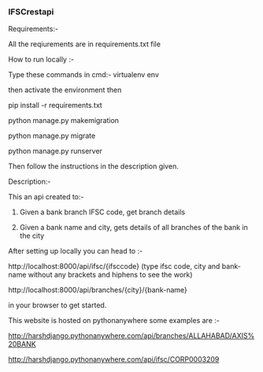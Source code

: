 ### IFSCrestapi

Requirements:-

All the reqiurements are in requirements.txt file

How to run locally :-

Type these commands in cmd:-
virtualenv env

then activate the environment then

pip install -r requirements.txt

python manage.py makemigration

python manage.py migrate

python manage.py runserver

Then follow the instructions in the description given.

Description:-

This an api created to:-

1. Given a bank branch IFSC code, get branch details

2. Given a bank name and city, gets details of all branches of the bank in the city

After setting up locally you can head to :-

http://localhost:8000/api/ifsc/{ifsccode}  (type ifsc code, city and bank-name without any brackets and hiphens to see the work) 

http://localhost:8000/api/branches/{city}/{bank-name}

in your browser to get started.

This website is hosted on pythonanywhere some examples are :-

http://harshdjango.pythonanywhere.com/api/branches/ALLAHABAD/AXIS%20BANK

http://harshdjango.pythonanywhere.com/api/ifsc/CORP0003209
